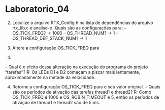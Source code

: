 # Laboratorio_04

2. Localize o arquivo RTX_Config.h na lista de
dependências do arquivo rtx_lib.c e
analise-o. Quais são as configurações para:
– OS_TICK_FREQ? ->    1000
– OS_THREAD_NUM? ->   1
– OS_THREAD_DEF_STACK_NUM? ->   1

3. Altere a configuração OS_TICK_FREQ para
500.
– Qual é o efeito dessa alteração na execução do
programa do projeto “tarefas”?
R: Os LEDs D1 e D2 começam a piscar mais lentamente, aproximadamente na metade da velocidade.

4. Retorne a configuração OS_TICK_FREQ para
o seu valor original.
– Quais são os períodos de ativação das tarefas
thread1 e thread2?
R: Como OS_TICK_FREQ é 1000 e OS_ROBIN_TIMEOUT é 5, então os períodos de ativação de thread1 e thread2 são de 5 ms.

